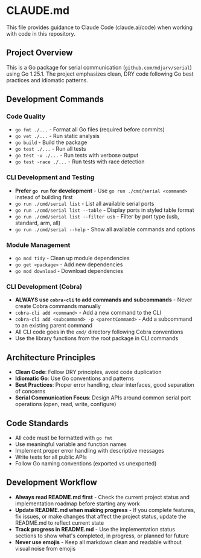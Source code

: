 # CLAUDE.md

This file provides guidance to Claude Code (claude.ai/code) when working with code in this repository.

## Project Overview

This is a Go package for serial communication (`github.com/mdjarv/serial`) using Go 1.25.1. The project emphasizes clean, DRY code following Go best practices and idiomatic patterns.

## Development Commands

### Code Quality

- `go fmt ./...` - Format all Go files (required before commits)
- `go vet ./...` - Run static analysis
- `go build` - Build the package
- `go test ./...` - Run all tests
- `go test -v ./...` - Run tests with verbose output
- `go test -race ./...` - Run tests with race detection

### CLI Development and Testing

- **Prefer `go run` for development** - Use `go run ./cmd/serial <command>` instead of building first
- `go run ./cmd/serial list` - List all available serial ports
- `go run ./cmd/serial list --table` - Display ports in styled table format
- `go run ./cmd/serial list --filter usb` - Filter by port type (usb, standard, arm, all)
- `go run ./cmd/serial --help` - Show all available commands and options

### Module Management

- `go mod tidy` - Clean up module dependencies
- `go get <package>` - Add new dependencies
- `go mod download` - Download dependencies

### CLI Development (Cobra)

- **ALWAYS use `cobra-cli` to add commands and subcommands** - Never create Cobra commands manually
- `cobra-cli add <command>` - Add a new command to the CLI
- `cobra-cli add <subcommand> -p <parentCommand>` - Add a subcommand to an existing parent command
- All CLI code goes in the `cmd/` directory following Cobra conventions
- Use the library functions from the root package in CLI commands

## Architecture Principles

- **Clean Code**: Follow DRY principles, avoid code duplication
- **Idiomatic Go**: Use Go conventions and patterns
- **Best Practices**: Proper error handling, clear interfaces, good separation of concerns
- **Serial Communication Focus**: Design APIs around common serial port operations (open, read, write, configure)

## Code Standards

- All code must be formatted with `go fmt`
- Use meaningful variable and function names
- Implement proper error handling with descriptive messages
- Write tests for all public APIs
- Follow Go naming conventions (exported vs unexported)

## Development Workflow

- **Always read README.md first** - Check the current project status and implementation roadmap before starting any work
- **Update README.md when making progress** - If you complete features, fix issues, or make changes that affect the project status, update the README.md to reflect current state
- **Track progress in README.md** - Use the implementation status sections to show what's completed, in progress, or planned for future
- **Never use emojis** - Keep all markdown clean and readable without visual noise from emojis

